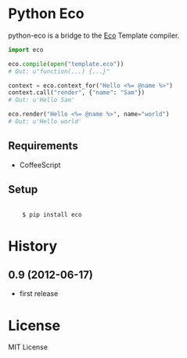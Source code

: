 Python Eco
===========

python-eco is a bridge to the [Eco](https://github.com/sstephenson/eco)  Template compiler.

```python
import eco

eco.compile(open("template.eco"))
# Out: u"function(...) {...}"

context = eco.context_for("Hello <%= @name %>")
context.call("render", {"name": "Sam"})
# Out: u'Hello Sam'

eco.render("Hello <%= @name %>", name="world")
# Out: u'Hello world'
```

Requirements
------------
* CoffeeScript

Setup
-----
```bash

    $ pip install eco

```

History
========
0.9 (2012-06-17)
-----------------
* first release

License
========
MIT License